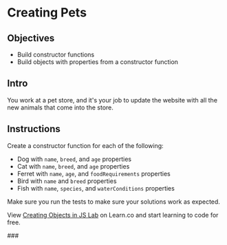 # Creating Pets

## Objectives
+ Build constructor functions
+ Build objects with properties from a constructor function

## Intro

You work at a pet store, and it's your job to update the website with all the new animals that come into the store.

## Instructions

Create a constructor function for each of the following:
+ Dog with `name`, `breed`, and `age` properties
+ Cat with `name`, `breed`, and `age` properties
+ Ferret with `name`, `age`, and `foodRequirements` properties
+ Bird with `name` and `breed` properties
+ Fish with `name`, `species`, and `waterConditions` properties


Make sure you run the tests to make sure your solutions work as expected.

<p class='util--hide'>View <a href='https://learn.co/lessons/js-create-objects-lab'>Creating Objects in JS Lab</a> on Learn.co and start learning to code for free.</p>
###
